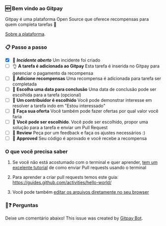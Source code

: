 
### 🆕 Bem vindo ao Gitpay

Gitpay é uma plataforma Open Source que oferece recompensas para quem completa tarefas 💝

[Sobre a plataforma](https://gitpay.me).

### 📋 Passo a passo

- [x] 🔔 ***Incidente aberto*** Um incidente foi criado
- [ ] 👌 **A tarefa é adicionada ao Gitpay** Esta tarefa é inserida no Gitpay para gerenciar o pagamento da recompensa
- [ ] 📝 **Adicione recompensas** Uma recompensa é adicionada para tarefa ser completada
- [ ] 📝 **Escolha uma data para conclusão** Uma data de conclusão pode ser escolhida para a tarefa (opcional)
- [ ] 💾 **Um contribuidor é escolhido** Você pode demonstrar interesse em resolver a tarefa indo em "Estou interessado"
- [ ] 💾 **Faça sua oferta** Você também pode fazer ofertas por qual valor você faria
- [ ] 🔀 **Você pode ser escolhido**. Você pode ser escolhido, propor uma solução para a tarefa e enviar um Pull Request
- [ ] 💬 **Review** Peça por um feedback e faça os ajustes necessários :)
- [ ] 🏁 **Approved** Seu código é aprovado e você recebe a recompensa

### O que você precisa saber

1. Se você não está acostumado com o terminal e quer aprender, [tem um excelente tutorial](https://egghead.io/series/how-to-contribute-to-an-open-source-project-on-github) de como enviar Pull requests usando o terminal

2. Para aprender a criar pull requests temos este guia: https://guides.github.com/activities/hello-world/

3. Você pode também [editar os arquivos diretamente no seu browser](https://help.github.com/articles/editing-files-in-your-repository/)

### 🤔❓ Perguntas

Deixe um comentário abaixo!
This issue was created by [Gitpay Bot](https://github.com/worknenjoy/gitpay-github-app).

